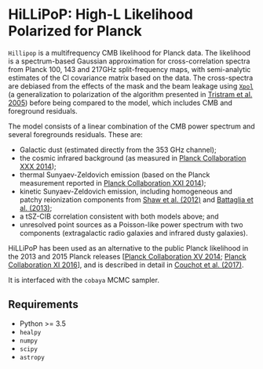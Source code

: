 HiLLiPoP: High-L Likelihood Polarized for Planck
================================================

``Hillipop`` is a multifrequency CMB likelihood for Planck data. The likelihood is a spectrum-based Gaussian approximation for cross-correlation spectra from Planck 100, 143 and 217GHz split-frequency maps, with semi-analytic estimates of the Cl covariance matrix based on the data. The cross-spectra are debiased from the effects of the mask and the beam leakage using [``Xpol``](https://gitlab.in2p3.fr/tristram/Xpol) (a generalization to polarization of the algorithm presented in [Tristram et al. 2005](https://arxiv.org/abs/astro-ph/0405575)) before being compared to the model, which includes CMB and foreground residuals.

The model consists of a linear combination of the CMB power spectrum and several foregrounds residuals. These are:
- Galactic dust (estimated directly from the 353 GHz channel);
- the cosmic infrared background (as measured in [Planck Collaboration XXX 2014](https://arxiv.org/abs/1309.0382));
- thermal Sunyaev-Zeldovich emission (based on the Planck measurement reported in [Planck Collaboration XXI 2014](https://arxiv.org/abs/1303.5081));
- kinetic Sunyaev-Zeldovich emission, including homogeneous and patchy reionization components from [Shaw et al. (2012)](https://arxiv.org/abs/1109.0553) and [Battaglia et al. (2013)](https://arxiv.org/abs/1211.2832);
- a tSZ-CIB correlation consistent with both models above; and
- unresolved point sources as a Poisson-like power spectrum with two components (extragalactic radio galaxies and infrared dusty galaxies).

HiLLiPoP has been used as an alternative to the public Planck likelihood in the 2013 and 2015 Planck releases [[Planck Collaboration XV 2014](https://arxiv.org/abs/1303.5075); [Planck Collaboration XI 2016](https://arxiv.org/abs/1507.02704)], and is described in detail in [Couchot et al. (2017)](https://arxiv.org/abs/1609.09730).

It is interfaced with the ``cobaya`` MCMC sampler.

Requirements
------------
* Python >= 3.5
* `healpy`
* `numpy`
* `scipy`
* `astropy`
